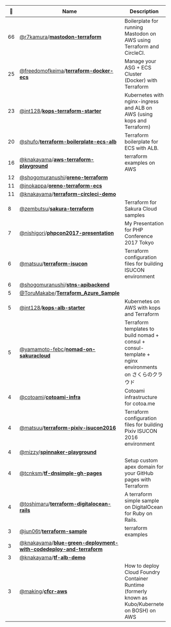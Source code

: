 |:star2: | Name | Description | 🌍|
|---|---|---|---|
|66|[@r7kamura](https://github.com/r7kamura)/[**mastodon-terraform**](https://github.com/r7kamura/mastodon-terraform)|Boilerplate for running Mastodon on AWS using Terraform and CircleCI.||
|25|[@freedomofkeima](https://github.com/freedomofkeima)/[**terraform-docker-ecs**](https://github.com/freedomofkeima/terraform-docker-ecs)|Manage your ASG + ECS Cluster (Docker) with Terraform||
|23|[@int128](https://github.com/int128)/[**kops-terraform-starter**](https://github.com/int128/kops-terraform-starter)|Kubernetes with nginx-ingress and ALB on AWS (using kops and Terraform)||
|20|[@shufo](https://github.com/shufo)/[**terraform-boilerplate-ecs-alb**](https://github.com/shufo/terraform-boilerplate-ecs-alb)|Terraform boilerplate for ECS with ALB.||
|16|[@knakayama](https://github.com/knakayama)/[**aws-terraform-playground**](https://github.com/knakayama/aws-terraform-playground)|terraform examples on AWS||
|12|[@shogomuranushi](https://github.com/shogomuranushi)/[**oreno-terraform**](https://github.com/shogomuranushi/oreno-terraform)|||
|11|[@inokappa](https://github.com/inokappa)/[**oreno-terraform-ecs**](https://github.com/inokappa/oreno-terraform-ecs)|||
|11|[@knakayama](https://github.com/knakayama)/[**terraform-circleci-demo**](https://github.com/knakayama/terraform-circleci-demo)|||
|8|[@zembutsu](https://github.com/zembutsu)/[**sakura-terraform**](https://github.com/zembutsu/sakura-terraform)|Terraform for Sakura Cloud samples||
|7|[@nishigori](https://github.com/nishigori)/[**phpcon2017-presentation**](https://github.com/nishigori/phpcon2017-presentation)|My Presentation for PHP Conference 2017 Tokyo||
|6|[@matsuu](https://github.com/matsuu)/[**terraform-isucon**](https://github.com/matsuu/terraform-isucon)|Terraform configuration files for building ISUCON environment||
|6|[@shogomuranushi](https://github.com/shogomuranushi)/[**stns-apibackend**](https://github.com/shogomuranushi/stns-apibackend)|||
|5|[@ToruMakabe](https://github.com/ToruMakabe)/[**Terraform_Azure_Sample**](https://github.com/ToruMakabe/Terraform_Azure_Sample)|||
|5|[@int128](https://github.com/int128)/[**kops-alb-starter**](https://github.com/int128/kops-alb-starter)|Kubernetes on AWS with kops and Terraform||
|5|[@yamamoto-febc](https://github.com/yamamoto-febc)/[**nomad-on-sakuracloud**](https://github.com/yamamoto-febc/nomad-on-sakuracloud)|Terraform templates to build nomad + consul + consul-template + nginx environments on さくらのクラウド||
|4|[@cotoami](https://github.com/cotoami)/[**cotoami-infra**](https://github.com/cotoami/cotoami-infra)|Cotoami infrastructure for cotoa.me||
|4|[@matsuu](https://github.com/matsuu)/[**terraform-pixiv-isucon2016**](https://github.com/matsuu/terraform-pixiv-isucon2016)|Terraform configuration files for building Pixiv ISUCON 2016 environment||
|4|[@mizzy](https://github.com/mizzy)/[**spinnaker-playground**](https://github.com/mizzy/spinnaker-playground)|||
|4|[@tcnksm](https://github.com/tcnksm)/[**tf-dnsimple-gh-pages**](https://github.com/tcnksm/tf-dnsimple-gh-pages)|Setup custom apex domain for your GitHub pages with Terraform||
|4|[@toshimaru](https://github.com/toshimaru)/[**terraform-digitalocean-rails**](https://github.com/toshimaru/terraform-digitalocean-rails)|A terraform simple sample on DigitalOcean for Ruby on Rails.||
|3|[@jun06t](https://github.com/jun06t)/[**terraform-sample**](https://github.com/jun06t/terraform-sample)|terraform examples||
|3|[@knakayama](https://github.com/knakayama)/[**blue-green-deployment-with-codedeploy-and-terraform**](https://github.com/knakayama/blue-green-deployment-with-codedeploy-and-terraform)|||
|3|[@knakayama](https://github.com/knakayama)/[**tf-alb-demo**](https://github.com/knakayama/tf-alb-demo)|||
|3|[@making](https://github.com/making)/[**cfcr-aws**](https://github.com/making/cfcr-aws)|How to deploy Cloud Foundry Container Runtime (formerly known as Kubo/Kubernete on BOSH) on AWS||


